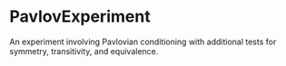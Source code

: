# PavlovExperiment

An experiment involving Pavlovian conditioning with additional tests for symmetry, transitivity, and equivalence.
